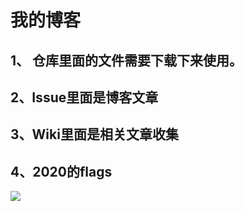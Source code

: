 # 我的博客
## 1、 仓库里面的文件需要下载下来使用。

## 2、Issue里面是博客文章

## 3、Wiki里面是相关文章收集

## 4、2020的flags
![](https://imgkr.cn-bj.ufileos.com/01839814-efce-4838-a800-5c945ad38b6b.png)


